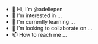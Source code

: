 - 👋 Hi, I’m @adeliepen
- 👀 I’m interested in ...
- 🌱 I’m currently learning ...
- 💞️ I’m looking to collaborate on ...
- 📫 How to reach me ...

<!---
adeliepen/adeliepen is a ✨ special ✨ repository because its `README.md` (this file) appears on your GitHub profile.
You can click the Preview link to take a look at your changes.
--->
